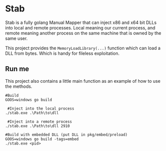 # Stab
Stab is a fully golang Manual Mapper that can inject x86 and x64 bit DLLs into local and remote processes. 
Local meaning our current process, and remote meaning another process on the same machine that is owned by the same user.


This project provides the `MemoryLoadLibrary(...)` function which can load a DLL from bytes. Which is handy for fileless exploitation. 

## Run me
This project also contains a little main function as an example of how to use the methods. 

```
#Build
GOOS=windows go build

 #Inject into the local process
./stab.exe .\Path\to\dll

 #Inject into a remote process
./stab.exe .\Path\to\dll 2910

#Build with embedded DLL (put DLL in pkg/embed/preload)
GOOS=windows go build -tags=embed
./stab.exe <pid>
```
